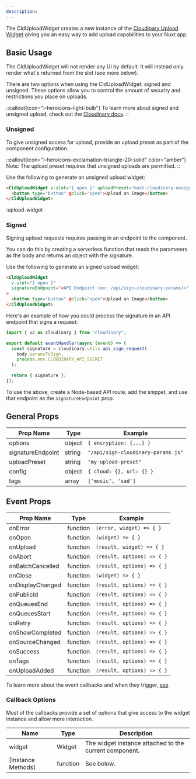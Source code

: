 ```yaml
---
description:
---
```


The CldUploadWidget creates a new instance of the [Cloudinary Upload Widget](https://cloudinary.com/documentation/upload_widget?utm_campaign=devx_nuxtcloudinary&utm_medium=referral&utm_source=nuxtcloudinary) giving you an easy way to add upload capabilities to your Nuxt app.

## Basic Usage

The CldUploadWidget will not render any UI by default. It will instead only render what's returned from the slot (see more below).

There are two options when using the CldUploadWidget: signed and unsigned. These options allow you to control the amount of security and restrictions you place on uploads.

::callout{icon="i-heroicons-light-bulb"}
To learn more about signed and unsigned upload, check out the [Cloudinary docs](https://cloudinary.com/documentation/upload_images#uploading_assets_to_the_cloud?utm_campaign=devx_nuxtcloudinary&utm_medium=referral&utm_source=nuxtcloudinary).
::

### Unsigned

To give unsigned access for upload, provide an upload preset as part of the component configuration.

::callout{icon="i-heroicons-exclamation-triangle-20-solid" color="amber"}
Note: The upload preset requires that unsigned uploads are permitted.
::

Use the following to generate an unsigned upload widget:

```html
<CldUploadWidget v-slot="{ open }" uploadPreset="nuxt-cloudinary-unsigned">
  <button type="button" @click="open">Upload an Image</button>
</CldUploadWidget>
```

:upload-widget

### Signed

Signing upload requests requires passing in an endpoint to the component.

You can do this by creating a serverless function that reads the parameters as the body and returns an object with the signature.

Use the following to generate an signed upload widget:

```html
<CldUploadWidget
  v-slot="{ open }"
  signatureEndpoint="<API Endpoint (ex: /api/sign-cloudinary-params)>"
>
  <button type="button" @click="open">Upload an Image</button>
</CldUploadWidget>
```

Here's an example of how you could process the signature in an API endpoint that signs a request:

```js
import { v2 as cloudinary } from "cloudinary";

export default eventHandler(async (event) => {
  const signature = cloudinary.utils.api_sign_request(
    body.paramsToSign,
    process.env.CLOUDINARY_API_SECRET
  );

  return { signature };
});
```

To use the above, create a Node-based API route, add the snippet, and use that endpoint as the `signatureEndpoint` prop.

## General Props

| Prop Name         | Type   | Example                            |
| ----------------- | ------ | ---------------------------------- |
| options           | object | `{ encryption: {...} }`            |
| signatureEndpoint | string | `"/api/sign-cloudinary-params.js"` |
| uploadPreset      | string | `"my-upload-preset"`               |
| config            | object | `{ cloud: {}, url: {} }`           |
| tags              | array  | `['music', 'sad']`                 |

## Event Props

| Prop Name        | Type     | Example                    |
| ---------------- | -------- | -------------------------- |
| onError          | function | `(error, widget) => { }`   |
| onOpen           | function | `(widget) => { }`          |
| onUpload         | function | `(result, widget) => { }`  |
| onAbort          | function | `(result, options) => { }` |
| onBatchCancelled | function | `(result, options) => { }` |
| onClose          | function | `(widget) => { }`          |
| onDisplayChanged | function | `(result, options) => { }` |
| onPublicId       | function | `(result, options) => { }` |
| onQueuesEnd      | function | `(result, options) => { }` |
| onQueuesStart    | function | `(result, options) => { }` |
| onRetry          | function | `(result, options) => { }` |
| onShowCompleted  | function | `(result, options) => { }` |
| onSourceChanged  | function | `(result, options) => { }` |
| onSuccess        | function | `(result, options) => { }` |
| onTags           | function | `(result, options) => { }` |
| onUploadAdded    | function | `(result, options) => { }` |

To learn more about the event callbacks and when they trigger, [see](https://cloudinary.com/documentation/upload_widget_reference#events?utm_campaign=devx_nuxtcloudinary&utm_medium=referral&utm_source=nuxtcloudinary)

### Callback Options

Most of the callbacks provide a set of options that give access to the widget instance and allow more interaction.

| Name               | Type     | Description                                            |
| ------------------ | -------- | ------------------------------------------------------ |
| widget             | Widget   | The widget instance attached to the current component. |
| [Instance Methods] | function | See below.                                             |

